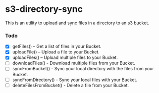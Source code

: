 # s3-directory-sync
This is an utility to upload and sync files in a directory to an s3 bucket.

### Todo
- [x] getFiles() – Get a list of files in your Bucket.
- [x] uploadFile() – Upload a file to your Bucket.
- [x] uploadFiles() – Upload multiple files to your Bucket.
- [ ] downloadFiles() - Download multiple files from your Bucket.
- [ ] syncFromBucket() - Sync your local directory with the files from your Bucket.
- [ ] syncFromDirectory() - Sync your local files with your Bucket.
- [ ] deleteFilesFromBucket() - Delete a file from your Bucket.
